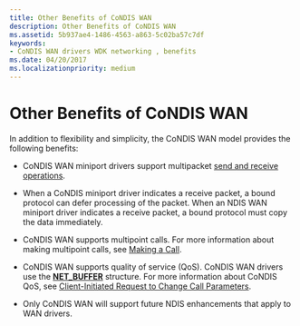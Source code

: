 ```yaml
---
title: Other Benefits of CoNDIS WAN
description: Other Benefits of CoNDIS WAN
ms.assetid: 5b937ae4-1486-4563-a863-5c02ba57c7df
keywords:
- CoNDIS WAN drivers WDK networking , benefits
ms.date: 04/20/2017
ms.localizationpriority: medium
---
```


# Other Benefits of CoNDIS WAN





In addition to flexibility and simplicity, the CoNDIS WAN model provides the following benefits:

-   CoNDIS WAN miniport drivers support multipacket [send and receive operations](sending-and-receiving-data.md).

-   When a CoNDIS miniport driver indicates a receive packet, a bound protocol can defer processing of the packet. When an NDIS WAN miniport driver indicates a receive packet, a bound protocol must copy the data immediately.

-   CoNDIS WAN supports multipoint calls. For more information about making multipoint calls, see [Making a Call](making-a-call.md).

-   CoNDIS WAN supports quality of service (QoS). CoNDIS WAN drivers use the [**NET\_BUFFER**](https://msdn.microsoft.com/library/windows/hardware/ff568376) structure. For more information about CoNDIS QoS, see [Client-Initiated Request to Change Call Parameters](client-initiated-request-to-change-call-parameters.md).

-   Only CoNDIS WAN will support future NDIS enhancements that apply to WAN drivers.

 

 





